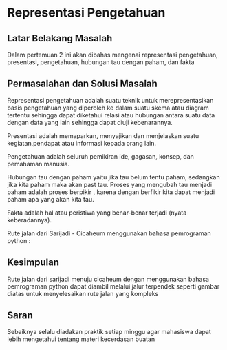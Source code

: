 # Representasi Pengetahuan

## Latar Belakang Masalah
Dalam pertemuan 2 ini akan dibahas mengenai representasi pengetahuan, presentasi, pengetahuan, hubungan tau dengan paham, dan fakta

## Permasalahan dan Solusi Masalah
Representasi pengetahuan adalah suatu teknik untuk merepresentasikan basis pengetahuan yang diperoleh ke dalam suatu skema atau diagram tertentu sehingga dapat diketahui relasi atau hubungan antara suatu data dengan data yang lain sehingga dapat diuji kebenarannya. 

Presentasi adalah memaparkan, menyajikan dan menjelaskan suatu kegiatan,pendapat atau informasi kepada orang lain. 

Pengetahuan adalah seluruh pemikiran ide, gagasan, konsep, dan pemahaman manusia. 

Hubungan tau dengan paham yaitu jika tau belum tentu paham, sedangkan jika kita paham maka akan past tau. Proses yang mengubah tau menjadi paham adalah proses berpikir , karena dengan berfikir kita dapat menjadi paham apa yang akan kita tau. 

Fakta  adalah hal atau peristiwa yang benar-benar terjadi (nyata keberadannya).

Rute jalan dari Sarijadi - Cicaheum menggunakan bahasa pemrograman python :

## Kesimpulan  
Rute jalan dari sarijadi menuju cicaheum dengan menggunakan bahasa pemrograman python dapat diambil melalui jalur terpendek seperti gambar diatas untuk menyelesaikan rute jalan yang kompleks 

## Saran 
Sebaiknya selalu diadakan praktik setiap minggu agar mahasiswa dapat lebih mengetahui tentang materi kecerdasan buatan